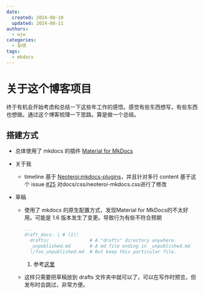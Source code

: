 ```yaml
---
date:
  created: 2024-08-10
  updated: 2024-08-11
authors:
  - wjw
categories:
  - 杂项
tags:
  - mkdocs
---
```

# 关于这个博客项目

终于有机会开始考虑和总结一下这些年工作的感悟。感觉有些东西想写，有些东西也想做。通过这个博客梳理一下思路。算是做一个总结。
<!-- more -->
## 搭建方式

- 总体使用了 mkdocs 的插件 [Material for MkDocs](https://squidfunk.github.io/mkdocs-material/)

- 关于我
    - timeline 基于 [Neoteroi:mkdocs-plugins](https://github.com/Neoteroi/mkdocs-plugins)，并且针对多行 content 基于这个 issue [#25](https://github.com/Neoteroi/mkdocs-plugins/issues/25) 对docs/css/neoteroi-mkdocs.css进行了修改

- 草稿
    - 使用了 mkdocs 的原生配置方式，发现Material for MkDocs的不太好用。可能是 1.6 版本发生了变更。导致行为有些不符合预期

        ``` yaml title="mkdocs.yml"
        ...
        draft_docs: | # (1)!
          drafts/               # A "drafts" directory anywhere.
          _unpublished.md       # A md file ending in _unpublished.md
          !/foo_unpublished.md  # But keep this particular file.

        ```

        1. 参考[这里](https://www.mkdocs.org/user-guide/configuration/#draft_docs)

    - 这样只需要把草稿放到 drafts 文件夹中就可以了，可以在写作时预览，但发布时会跳过，非常方便。
